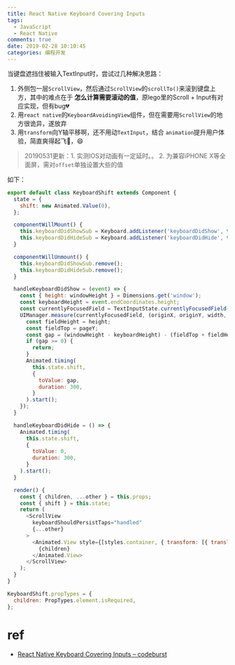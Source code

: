 ```yaml
---
title: React Native Keyboard Covering Inputs
tags:
  - JavaScript
  - React Native
comments: true
date: 2019-02-28 10:10:45
categories: 编程开发
---
```

当键盘遮挡住被输入TextInput时，尝试过几种解决思路：

1. 外侧包一层`ScrollView`，然后通过`ScrollView`的`scrollTo()`来滚到键盘上方，其中的难点在于 **怎么计算需要滚动的值**，原lego里的Scroll + Input有对应实现，但有bug💔
2. 用`react native`的`KeyboardAvoidingView`组件，但在需要用`ScrollView`的地方很诡异，遂放弃
3. 用`transform`向Y轴平移啊，还不用动`TextInput`，结合 `animation`提升用户体验，简直爽得起飞🛫️，😄
<!--more-->

> 20190531更新：1. 实测IOS对动画有一定延时。。 2. 为兼容iPHONE X等全面屏，需对`offset`单独设置大些的值

如下：

```javascript
export default class KeyboardShift extends Component {
  state = {
    shift: new Animated.Value(0),
  };

  componentWillMount() {
    this.keyboardDidShowSub = Keyboard.addListener('keyboardDidShow', this.handleKeyboardDidShow);
    this.keyboardDidHideSub = Keyboard.addListener('keyboardDidHide', this.handleKeyboardDidHide);
  }

  componentWillUnmount() {
    this.keyboardDidShowSub.remove();
    this.keyboardDidHideSub.remove();
  }

  handleKeyboardDidShow = (event) => {
    const { height: windowHeight } = Dimensions.get('window');
    const keyboardHeight = event.endCoordinates.height;
    const currentlyFocusedField = TextInputState.currentlyFocusedField();
    UIManager.measure(currentlyFocusedField, (originX, originY, width, height, pageX, pageY) => {
      const fieldHeight = height;
      const fieldTop = pageY;
      const gap = (windowHeight - keyboardHeight) - (fieldTop + fieldHeight) - offset;
      if (gap >= 0) {
        return;
      }
      Animated.timing(
        this.state.shift,
        {
          toValue: gap,
          duration: 300,
        }
      ).start();
    });
  }

  handleKeyboardDidHide = () => {
    Animated.timing(
      this.state.shift,
      {
        toValue: 0,
        duration: 300,
      }
    ).start();
  }

  render() {
    const { children, ...other } = this.props;
    const { shift } = this.state;
    return (
      <ScrollView
        keyboardShouldPersistTaps="handled"
        {...other}
      >
        <Animated.View style={[styles.container, { transform: [{ translateY: shift }] }]}>
          {children}
        </Animated.View>
      </ScrollView>
    );
  }
}

KeyboardShift.propTypes = {
  children: PropTypes.element.isRequired,
};


```
# ref

- [React Native Keyboard Covering Inputs – codeburst](https://codeburst.io/react-native-keyboard-covering-inputs-72a9d3072689)